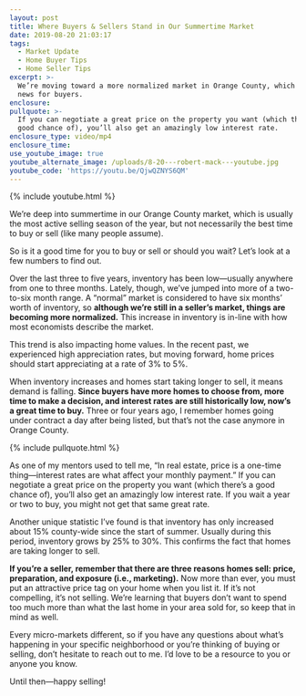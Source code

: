 ```yaml
---
layout: post
title: Where Buyers & Sellers Stand in Our Summertime Market
date: 2019-08-20 21:03:17
tags:
  - Market Update
  - Home Buyer Tips
  - Home Seller Tips
excerpt: >-
  We’re moving toward a more normalized market in Orange County, which is good
  news for buyers.
enclosure:
pullquote: >-
  If you can negotiate a great price on the property you want (which there’s a
  good chance of), you’ll also get an amazingly low interest rate.
enclosure_type: video/mp4
enclosure_time:
use_youtube_image: true
youtube_alternate_image: /uploads/8-20---robert-mack---youtube.jpg
youtube_code: 'https://youtu.be/QjwQZNYS6QM'
---
```


{% include youtube.html %}

We’re deep into summertime in our Orange County market, which is usually the most active selling season of the year, but not necessarily the best time to buy or sell (like many people assume).&nbsp;

So is it a good time for you to buy or sell or should you wait? Let’s look at a few numbers to find out.&nbsp;

Over the last three to five years, inventory has been low—usually anywhere from one to three months. Lately, though, we’ve jumped into more of a two-to-six month range. A “normal” market is considered to have six months’ worth of inventory, so **although we’re still in a seller’s market, things are becoming more normalized.** This increase in inventory is in-line with how most economists describe the market.

This trend is also impacting home values. In the recent past, we experienced high appreciation rates, but moving forward, home prices should start appreciating at a rate of 3% to 5%.&nbsp;

When inventory increases and homes start taking longer to sell, it means demand is falling. **Since buyers have more homes to choose from, more time to make a decision, and interest rates are still historically low, now’s a great time to buy.** Three or four years ago, I remember homes going under contract a day after being listed, but that’s not the case anymore in Orange County.&nbsp;

{% include pullquote.html %}

As one of my mentors used to tell me, “In real estate, price is a one-time thing—interest rates are what affect your monthly payment.” If you can negotiate a great price on the property you want (which there’s a good chance of), you’ll also get an amazingly low interest rate. If you wait a year or two to buy, you might not get that same great rate.&nbsp;

Another unique statistic I’ve found is that inventory has only increased about 15% county-wide since the start of summer. Usually during this period, inventory grows by 25% to 30%. This confirms the fact that homes are taking longer to sell.&nbsp;

**If you’re a seller, remember that there are three reasons homes sell: price, preparation, and exposure (i.e., marketing).** Now more than ever, you must put an attractive price tag on your home when you list it. If it’s not compelling, it’s not selling. We’re learning that buyers don’t want to spend too much more than what the last home in your area sold for, so keep that in mind as well.&nbsp;

Every micro-markets different, so if you have any questions about what’s happening in your specific neighborhood or you’re thinking of buying or selling, don’t hesitate to reach out to me. I’d love to be a resource to you or anyone you know.&nbsp;

Until then—happy selling\!